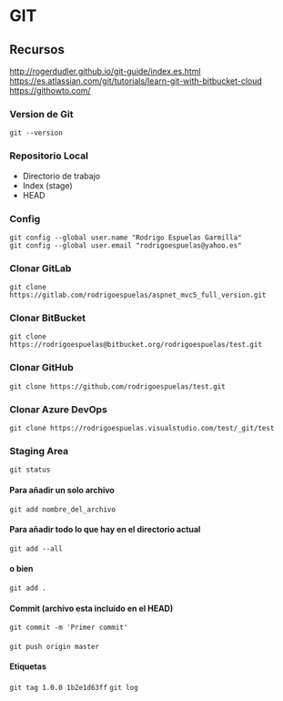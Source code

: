 # GIT

## Recursos

http://rogerdudler.github.io/git-guide/index.es.html   
https://es.atlassian.com/git/tutorials/learn-git-with-bitbucket-cloud  
https://githowto.com/  

### Version de Git
`git --version`

### Repositorio Local  
* Directorio de trabajo  
* Index (stage)  
* HEAD  

### Config
`git config --global user.name "Rodrigo Espuelas Garmilla"`  
`git config --global user.email "rodrigoespuelas@yahoo.es"`  

### Clonar GitLab
`git clone https://gitlab.com/rodrigoespuelas/aspnet_mvc5_full_version.git`

### Clonar BitBucket
`git clone https://rodrigoespuelas@bitbucket.org/rodrigoespuelas/test.git`

### Clonar GitHub
`git clone https://github.com/rodrigoespuelas/test.git` 

### Clonar Azure DevOps
`git clone https://rodrigoespuelas.visualstudio.com/test/_git/test` 

### Staging Area
`git status` 

#### Para añadir un solo archivo
`git add nombre_del_archivo` 
 
#### Para añadir todo lo que hay en el directorio actual
`git add --all` 

#### o bien
`git add .` 

#### Commit (archivo esta incluído en el HEAD)
`git commit -m 'Primer commit'` 

#### 
`git push origin master` 

#### Etiquetas
`git tag 1.0.0 1b2e1d63ff` 
`git log` 








